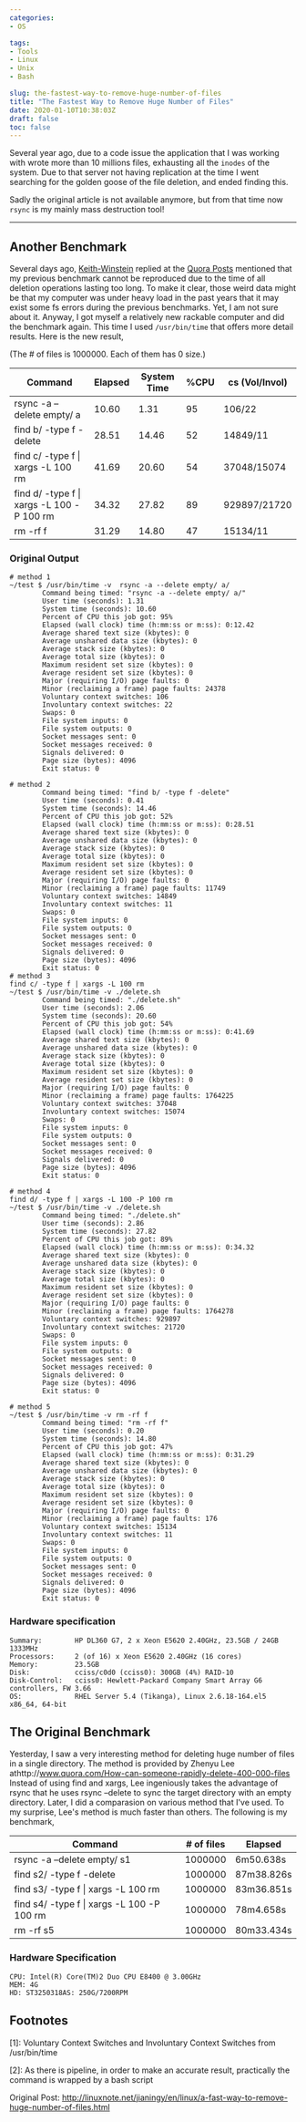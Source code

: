 ```yaml
---
categories:
- OS

tags:
- Tools
- Linux
- Unix
- Bash

slug: the-fastest-way-to-remove-huge-number-of-files
title: "The Fastest Way to Remove Huge Number of Files"
date: 2020-01-10T10:38:03Z
draft: false
toc: false
---
```


Several year ago, due to a code issue the application that I was working with wrote more than 10 millions files, exhausting all the `inodes` of the system. Due to that server not having replication at the time I went searching for the golden goose of the file deletion, and ended finding this.

Sadly the original article is not available anymore, but from that time now `rsync` is my mainly mass destruction tool!

---

## Another Benchmark

Several days ago, [Keith-Winstein](https://www.quora.com/profile/Keith-Winstein) replied at the [Quora Posts](https://www.quora.com/How-can-someone-rapidly-delete-400-000-files) mentioned that my previous benchmark cannot be reproduced due to the time of all deletion operations lasting too long. To make it clear, those weird data might be that my computer was under heavy load in the past years that it may exist some fs errors during the previous benchmarks. Yet, I am not sure about it. Anyway, I got myself a relatively new rackable computer and did the benchmark again. This time I used `/usr/bin/time` that offers more detail results. Here is the new result,


(The # of files is 1000000. Each of them has 0 size.)


| Command                                     | Elapsed  | System Time  | %CPU  | cs (Vol/Invol)  |
|---------------------------------------------|----------|--------------|-------|------------------|
| rsync -a –delete empty/ a                   | 10.60	   | 1.31	        | 95    | 106/22           |
| find b/ -type f -delete	                    | 28.51	   | 14.46        |	52    | 14849/11         |
| find c/ -type f \| xargs -L 100 rm          | 41.69	   | 20.60	      | 54    | 37048/15074      |
| find d/ -type f \| xargs -L 100 -P 100 rm   | 34.32	   | 27.82	      | 89    | 929897/21720     |
| rm -rf f                                    | 31.29	   | 14.80	      | 47    | 15134/11         |

### Original Output

```
# method 1
~/test $ /usr/bin/time -v  rsync -a --delete empty/ a/
        Command being timed: "rsync -a --delete empty/ a/"
        User time (seconds): 1.31
        System time (seconds): 10.60
        Percent of CPU this job got: 95%
        Elapsed (wall clock) time (h:mm:ss or m:ss): 0:12.42
        Average shared text size (kbytes): 0
        Average unshared data size (kbytes): 0
        Average stack size (kbytes): 0
        Average total size (kbytes): 0
        Maximum resident set size (kbytes): 0
        Average resident set size (kbytes): 0
        Major (requiring I/O) page faults: 0
        Minor (reclaiming a frame) page faults: 24378
        Voluntary context switches: 106
        Involuntary context switches: 22
        Swaps: 0
        File system inputs: 0
        File system outputs: 0
        Socket messages sent: 0
        Socket messages received: 0
        Signals delivered: 0
        Page size (bytes): 4096
        Exit status: 0

# method 2
        Command being timed: "find b/ -type f -delete"
        User time (seconds): 0.41
        System time (seconds): 14.46
        Percent of CPU this job got: 52%
        Elapsed (wall clock) time (h:mm:ss or m:ss): 0:28.51
        Average shared text size (kbytes): 0
        Average unshared data size (kbytes): 0
        Average stack size (kbytes): 0
        Average total size (kbytes): 0
        Maximum resident set size (kbytes): 0
        Average resident set size (kbytes): 0
        Major (requiring I/O) page faults: 0
        Minor (reclaiming a frame) page faults: 11749
        Voluntary context switches: 14849
        Involuntary context switches: 11
        Swaps: 0
        File system inputs: 0
        File system outputs: 0
        Socket messages sent: 0
        Socket messages received: 0
        Signals delivered: 0
        Page size (bytes): 4096
        Exit status: 0
# method 3
find c/ -type f | xargs -L 100 rm
~/test $ /usr/bin/time -v ./delete.sh
        Command being timed: "./delete.sh"
        User time (seconds): 2.06
        System time (seconds): 20.60
        Percent of CPU this job got: 54%
        Elapsed (wall clock) time (h:mm:ss or m:ss): 0:41.69
        Average shared text size (kbytes): 0
        Average unshared data size (kbytes): 0
        Average stack size (kbytes): 0
        Average total size (kbytes): 0
        Maximum resident set size (kbytes): 0
        Average resident set size (kbytes): 0
        Major (requiring I/O) page faults: 0
        Minor (reclaiming a frame) page faults: 1764225
        Voluntary context switches: 37048
        Involuntary context switches: 15074
        Swaps: 0
        File system inputs: 0
        File system outputs: 0
        Socket messages sent: 0
        Socket messages received: 0
        Signals delivered: 0
        Page size (bytes): 4096
        Exit status: 0

# method 4
find d/ -type f | xargs -L 100 -P 100 rm
~/test $ /usr/bin/time -v ./delete.sh
        Command being timed: "./delete.sh"
        User time (seconds): 2.86
        System time (seconds): 27.82
        Percent of CPU this job got: 89%
        Elapsed (wall clock) time (h:mm:ss or m:ss): 0:34.32
        Average shared text size (kbytes): 0
        Average unshared data size (kbytes): 0
        Average stack size (kbytes): 0
        Average total size (kbytes): 0
        Maximum resident set size (kbytes): 0
        Average resident set size (kbytes): 0
        Major (requiring I/O) page faults: 0
        Minor (reclaiming a frame) page faults: 1764278
        Voluntary context switches: 929897
        Involuntary context switches: 21720
        Swaps: 0
        File system inputs: 0
        File system outputs: 0
        Socket messages sent: 0
        Socket messages received: 0
        Signals delivered: 0
        Page size (bytes): 4096
        Exit status: 0

# method 5
~/test $ /usr/bin/time -v rm -rf f
        Command being timed: "rm -rf f"
        User time (seconds): 0.20
        System time (seconds): 14.80
        Percent of CPU this job got: 47%
        Elapsed (wall clock) time (h:mm:ss or m:ss): 0:31.29
        Average shared text size (kbytes): 0
        Average unshared data size (kbytes): 0
        Average stack size (kbytes): 0
        Average total size (kbytes): 0
        Maximum resident set size (kbytes): 0
        Average resident set size (kbytes): 0
        Major (requiring I/O) page faults: 0
        Minor (reclaiming a frame) page faults: 176
        Voluntary context switches: 15134
        Involuntary context switches: 11
        Swaps: 0
        File system inputs: 0
        File system outputs: 0
        Socket messages sent: 0
        Socket messages received: 0
        Signals delivered: 0
        Page size (bytes): 4096
        Exit status: 0
```

### Hardware specification

```
Summary:        HP DL360 G7, 2 x Xeon E5620 2.40GHz, 23.5GB / 24GB 1333MHz
Processors:     2 (of 16) x Xeon E5620 2.40GHz (16 cores)
Memory:         23.5GB
Disk:           cciss/c0d0 (cciss0): 300GB (4%) RAID-10
Disk-Control:   cciss0: Hewlett-Packard Company Smart Array G6 controllers, FW 3.66
OS:             RHEL Server 5.4 (Tikanga), Linux 2.6.18-164.el5 x86_64, 64-bit
```

## The Original Benchmark

Yesterday, I saw a very interesting method for deleting huge number of files in a single directory. The method is provided by Zhenyu Lee athttp://www.quora.com/How-can-someone-rapidly-delete-400-000-files
Instead of using find and xargs, Lee ingeniously takes the advantage of rsync that he uses rsync –delete to sync the target directory with an empty directory. Later, I did a comparasion on various method that I've used. To my surprise, Lee's method is much faster than others. The following is my benchmark,


| Command                                      | # of files  | Elapsed    |
|----------------------------------------------|-------------|------------|
| rsync -a –delete empty/ s1                   | 1000000	    | 6m50.638s  |
| find s2/ -type f -delete	                   | 1000000	    | 87m38.826s |
| find s3/ -type f \| xargs -L 100 rm          | 1000000	    | 83m36.851s |
| find s4/ -type f \| xargs -L 100 -P 100 rm   | 1000000      | 78m4.658s  |
| rm -rf s5                                    | 1000000	    | 80m33.434s |

### Hardware Specification

```
CPU: Intel(R) Core(TM)2 Duo CPU E8400 @ 3.00GHz
MEM: 4G
HD: ST3250318AS: 250G/7200RPM
```

## Footnotes
[1]: Voluntary Context Switches and Involuntary Context Switches from /usr/bin/time

[2]: As there is pipeline, in order to make an accurate result, practically the command is wrapped by a bash script


Original Post: http://linuxnote.net/jianingy/en/linux/a-fast-way-to-remove-huge-number-of-files.html 